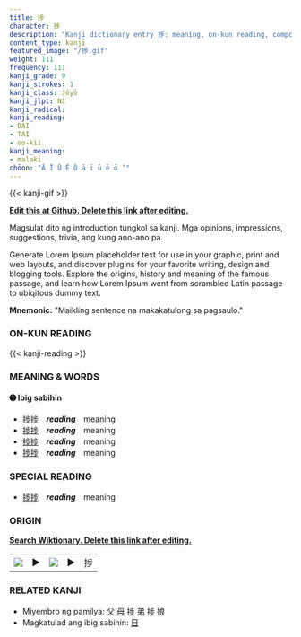 ```yaml
---
title: 捗
character: 捗
description: "Kanji dictionary entry 捗: meaning, on-kun reading, compounds, origin, related kanji"
content_type: kanji
featured_image: "/捗.gif"
weight: 111
frequency: 111
kanji_grade: 9
kanji_strokes: 1
kanji_class: Jōyō
kanji_jlpt: N1
kanji_radical: 
kanji_reading: 
- DAI
- TAI
- oo-kii
kanji_meaning:
- malaki
chōon: "Ā Ī Ū Ē Ō ā ī ū ē ō ’"
---
```

[//]: # (Don't edit the line below. Kanji animated GIF code is automatically generated.)
{{< kanji-gif >}}

[//]: # (Edit below this line.)

**[Edit this at Github. Delete this link after editing.](https://github.com/tim0g/tim/tree/main/content/kanji/捗/index.md)**

Magsulat dito ng introduction tungkol sa kanji. Mga opinions, impressions, suggestions, trivia, ang kung ano-ano pa.

Generate Lorem Ipsum placeholder text for use in your graphic, print and web layouts, and discover plugins for your favorite writing, design and blogging tools. Explore the origins, history and meaning of the famous passage, and learn how Lorem Ipsum went from scrambled Latin passage to ubiqitous dummy text.
 
**Mnemonic:** "Maikling sentence na makakatulong sa pagsaulo."

### ON-KUN READING

[//]: # (Don't edit the line below. ON-KUN READING code is automatically generated.)
{{< kanji-reading >}}

### MEANING & WORDS

#### ➊ **Ibig sabihin**
  - [捗](../捗)[捗](../捗)　***reading***　meaning
  - [捗](../捗)[捗](../捗)　***reading***　meaning
  - [捗](../捗)[捗](../捗)　***reading***　meaning
  - [捗](../捗)[捗](../捗)　***reading***　meaning

### SPECIAL READING
  - [捗](../捗)[捗](../捗)　***reading***　meaning

### ORIGIN

**[Search Wiktionary. Delete this link after editing.](https://wiktionary.org/wiki/捗)**
<table class="kanji-table"><tr><td>
<img src="60px-捗-bronze.svg.png">
</td><td>▶</td><td>
<img src="60px-捗-oracle.svg.png">
</td><td>▶</td>
<td class="kanji-origin">捗</td>
</tr></table>

### RELATED KANJI
- Miyembro ng pamilya: [父](../父) [母](../母) [捗](../捗) [弟](../弟) [捗](../捗) [娘](../娘)
- Magkatulad ang ibig sabihin: [日](../日)
